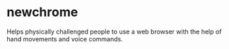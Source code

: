 # newchrome
Helps physically challenged people to use a web browser with the help of hand movements and voice commands.
